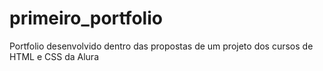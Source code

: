 # primeiro_portfolio
Portfolio desenvolvido dentro das propostas de um projeto dos cursos de HTML e CSS da Alura
